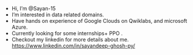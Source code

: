 - Hi, I’m @Sayan-15
- I’m interested in data related domains.
- Have hands on experience of Google Clouds on Qwiklabs, and microsoft Azure.
- Currently looking for some internships+ PPO .
- Checkout my linkedin for more details about me.
https://www.linkedin.com/in/sayandeep-ghosh-py/

<!---
Sayan-15/Sayan-15 is a ✨ special ✨ repository because its `README.md` (this file) appears on your GitHub profile.
You can click the Preview link to take a look at your changes.
--->
